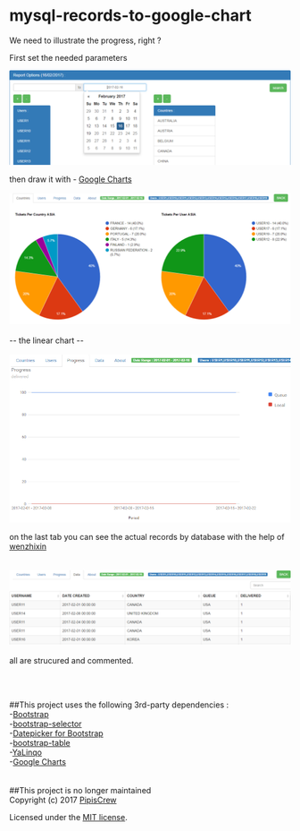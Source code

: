 # mysql-records-to-google-chart

We need to illustrate the progress, right ?

First set the needed parameters

![alt text](https://github.com/pipiscrew/mysql-records-to-google-chart/blob/master/screenshot1.png "Screenshot")


then draw it with - [Google Charts](https://developers.google.com/chart/)<br>
<br>
![alt text](https://github.com/pipiscrew/mysql-records-to-google-chart/blob/master/screenshot2.png "Screenshot2")
<br><br>
-- the linear chart --
<br><br>
![alt text](https://github.com/pipiscrew/mysql-records-to-google-chart/blob/master/screenshot3.png "Screenshot3")

on the last tab you can see the actual records by database with the help of [wenzhixin](https://github.com/wenzhixin/bootstrap-table)<br><br><br>
![alt text](https://github.com/pipiscrew/mysql-records-to-google-chart/blob/master/screenshot5.png "Screenshot5")
<br><br>
all are strucured and commented.

<br><br>

##This project uses the following 3rd-party dependencies :<br>
-[Bootstrap](http://getbootstrap.com)<br>
-[bootstrap-selector](https://github.com/pipiscrew/bootstrap-selector)<br>
-[Datepicker for Bootstrap](https://github.com/uxsolutions/bootstrap-datepicker)<br>
-[bootstrap-table](https://github.com/wenzhixin/bootstrap-table)<br>
-[YaLinqo](https://github.com/Athari/YaLinqo)<br>
-[Google Charts](https://developers.google.com/chart/)
<br><br><br>
##This project is no longer maintained
<br>
Copyright (c) 2017 [PipisCrew](http://pipiscrew.com)

Licensed under the [MIT license](http://www.opensource.org/licenses/mit-license.php).
